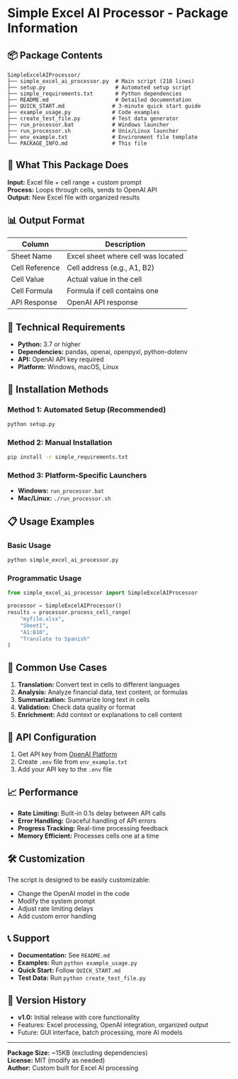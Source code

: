 # Simple Excel AI Processor - Package Information

## 📦 Package Contents

```
SimpleExcelAIProcessor/
├── simple_excel_ai_processor.py  # Main script (218 lines)
├── setup.py                      # Automated setup script
├── simple_requirements.txt       # Python dependencies
├── README.md                     # Detailed documentation
├── QUICK_START.md               # 3-minute quick start guide
├── example_usage.py             # Code examples
├── create_test_file.py          # Test data generator
├── run_processor.bat            # Windows launcher
├── run_processor.sh             # Unix/Linux launcher
├── env_example.txt              # Environment file template
└── PACKAGE_INFO.md              # This file
```

## 🎯 What This Package Does

**Input:** Excel file + cell range + custom prompt  
**Process:** Loops through cells, sends to OpenAI API  
**Output:** New Excel file with organized results

## 📊 Output Format

| Column | Description |
|--------|-------------|
| Sheet Name | Excel sheet where cell was located |
| Cell Reference | Cell address (e.g., A1, B2) |
| Cell Value | Actual value in the cell |
| Cell Formula | Formula if cell contains one |
| API Response | OpenAI API response |

## 🔧 Technical Requirements

- **Python:** 3.7 or higher
- **Dependencies:** pandas, openai, openpyxl, python-dotenv
- **API:** OpenAI API key required
- **Platform:** Windows, macOS, Linux

## 🚀 Installation Methods

### Method 1: Automated Setup (Recommended)
```bash
python setup.py
```

### Method 2: Manual Installation
```bash
pip install -r simple_requirements.txt
```

### Method 3: Platform-Specific Launchers
- **Windows:** `run_processor.bat`
- **Mac/Linux:** `./run_processor.sh`

## 📋 Usage Examples

### Basic Usage
```bash
python simple_excel_ai_processor.py
```

### Programmatic Usage
```python
from simple_excel_ai_processor import SimpleExcelAIProcessor

processor = SimpleExcelAIProcessor()
results = processor.process_cell_range(
    "myfile.xlsx", 
    "Sheet1", 
    "A1:B10", 
    "Translate to Spanish"
)
```

## 🎯 Common Use Cases

1. **Translation:** Convert text in cells to different languages
2. **Analysis:** Analyze financial data, text content, or formulas
3. **Summarization:** Summarize long text in cells
4. **Validation:** Check data quality or format
5. **Enrichment:** Add context or explanations to cell content

## 🔑 API Configuration

1. Get API key from [OpenAI Platform](https://platform.openai.com/api-keys)
2. Create `.env` file from `env_example.txt`
3. Add your API key to the `.env` file

## 📈 Performance

- **Rate Limiting:** Built-in 0.1s delay between API calls
- **Error Handling:** Graceful handling of API errors
- **Progress Tracking:** Real-time processing feedback
- **Memory Efficient:** Processes cells one at a time

## 🛠️ Customization

The script is designed to be easily customizable:
- Change the OpenAI model in the code
- Modify the system prompt
- Adjust rate limiting delays
- Add custom error handling

## 📞 Support

- **Documentation:** See `README.md`
- **Examples:** Run `python example_usage.py`
- **Quick Start:** Follow `QUICK_START.md`
- **Test Data:** Run `python create_test_file.py`

## 🔄 Version History

- **v1.0:** Initial release with core functionality
- Features: Excel processing, OpenAI integration, organized output
- Future: GUI interface, batch processing, more AI models

---

**Package Size:** ~15KB (excluding dependencies)  
**License:** MIT (modify as needed)  
**Author:** Custom built for Excel AI processing 